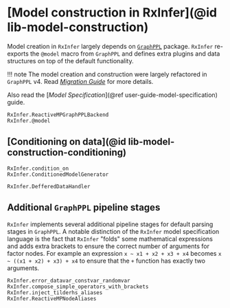 # [Model construction in RxInfer](@id lib-model-construction)

Model creation in `RxInfer` largely depends on [`GraphPPL`](https://github.com/ReactiveBayes/GraphPPL.jl) package.
`RxInfer` re-exports the `@model` macro from `GraphPPL` and defines extra plugins and data structures on top of the default functionality.

!!! note
    The model creation and construction were largely refactored in `GraphPPL` v4. 
    Read [_Migration Guide_](https://reactivebayes.github.io/GraphPPL.jl/stable/migration_3_to_4/) for more details.

Also read the [_Model Specification_](@ref user-guide-model-specification) guide.

```@docs
RxInfer.ReactiveMPGraphPPLBackend
RxInfer.@model
```

## [Conditioning on data](@id lib-model-construction-conditioning)

```@docs
RxInfer.condition_on
RxInfer.ConditionedModelGenerator
```

```@docs 
RxInfer.DefferedDataHandler
```

## Additional `GraphPPL` pipeline stages 

`RxInfer` implements several additional pipeline stages for default parsing stages in `GraphPPL`.
A notable distinction of the `RxInfer` model specification language is the fact that `RxInfer` "folds" 
some mathematical expressions and adds extra brackets to ensure the correct number of arguments for factor nodes.
For example an expression `x ~ x1 + x2 + x3 + x4` becomes `x ~ ((x1 + x2) + x3) + x4` to ensure that the `+` function has exactly two arguments.
 
```@docs 
RxInfer.error_datavar_constvar_randomvar
RxInfer.compose_simple_operators_with_brackets
RxInfer.inject_tilderhs_aliases
RxInfer.ReactiveMPNodeAliases
```
